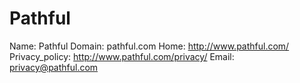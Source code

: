 
# Pathful

Name: Pathful
Domain: pathful.com
Home: http://www.pathful.com/
Privacy_policy: http://www.pathful.com/privacy/
Email: privacy@pathful.com
